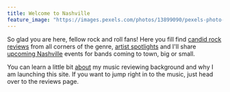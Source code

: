 ```yaml
---
title: Welcome to Nashville
feature_image: "https://images.pexels.com/photos/13899090/pexels-photo-13899090.jpeg?auto=compress&cs=tinysrgb&w=1260&h=750&dpr=2"
---
```


So glad you are here, fellow rock and roll fans! Here you fill find [candid rock reviews](/reviews/) from all corners of the genre, [artist spotlights](/spotlight/) and I'll share [upcoming Nashville](/events/) events for bands coming to town, big or small.

You can learn a little bit [about](/about/) my music reviewing background and why I am launching this site.
If you want to jump right in to the music, just head over to the reviews page.